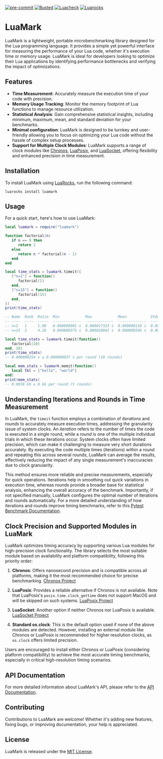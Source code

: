 [![pre-commit](https://img.shields.io/badge/pre--commit-enabled-brightgreen?logo=pre-commit)](https://github.com/pre-commit/pre-commit)
[![Busted](https://github.com/jeffzi/luamark/actions/workflows/busted.yml/badge.svg)](https://github.com/jeffzi/luamark/actions/workflows/busted.yml)
[![Luacheck](https://github.com/jeffzi/luamark/actions/workflows/luacheck.yml/badge.svg)](https://github.com/jeffzi/luamark/actions/workflows/luacheck.yml)
[![Luarocks](https://img.shields.io/luarocks/v/jeffzi/luamark?label=Luarocks&logo=Lua)](https://luarocks.org/modules/jeffzi/luamark)

# LuaMark

LuaMark is a lightweight, portable microbenchmarking library designed for the Lua programming language. It provides a simple yet powerful interface for measuring the performance of your Lua code, whether it's execution time or memory usage. LuaMark is ideal for developers looking to optimize their Lua applications by identifying performance bottlenecks and verifying the impact of optimizations.

## Features

- **Time Measurement**: Accurately measure the execution time of your code with precision.
- **Memory Usage Tracking**: Monitor the memory footprint of Lua functions to manage resource utilization.
- **Statistical Analysis**: Gain comprehensive statistical insights, including minimum, maximum, mean, and standard deviation for your benchmarks.
- **Minimal configuration**: LuaMark is designed to be turnkey and user-friendly allowing you to focus on optimizing your Lua code without the hassle of complex setup processes.
- **Support for Multiple Clock Modules**: LuaMark supports a range of clock modules like [Chronos](https://github.com/chronos-timetravel/chronos), [LuaPosix](https://github.com/luaposix/luaposix), and [LuaSocket](https://github.com/diegonehab/luasocket), offering flexibility and enhanced precision in time measurement.

## Installation

To install LuaMark using [LuaRocks](https://luarocks.org/), run the following command:

```shell
luarocks install luamark
```

## Usage

For a quick start, here's how to use LuaMark:

```lua
local luamark = require("luamark")

function factorial(n)
   if n == 0 then
      return 1
   else
      return n * factorial(n - 1)
   end
end

local time_stats = luamark.timeit({
   ["n=1"] = function()
      factorial(1)
   end,
   ["n=15"] = function()
      factorial(15)
   end,
})
print(time_stats)

-- Name  Rank  Ratio  Min            Max            Mean           Stddev         Median         Rounds   Iterations
-- ----  ----  -----  -------------  -------------  -------------  -------------  -------------  -------  ----------
-- n=1   1     1.00   0.000000001 s  0.000017333 s  0.000000118 s  0.000000128 s  0.000000125 s  1000000  1
-- n=15  2     4.26   0.000000375 s  0.000020042 s  0.000000505 s  0.000000336 s  0.0000005 s    558137   1

local time_stats = luamark.timeit(function()
   factorial(10)
end, 10)
print(time_stats)
-- 0.000000254 s ± 0.000000037 s per round (10 rounds)

local mem_stats = luamark.memit(function()
   local tbl = {"hello", "world"}
end)
print(mem_stats)
-- 0.0938 kb ± 0 kb per round (5 rounds)

```

## Understanding Iterations and Rounds in Time Measurement

In LuaMark, the `timeit` function employs a combination of _iterations_ and _rounds_ to accurately measure execution times, addressing the granularity issue of system clocks. An _iteration_ refers to the number of times the code is executed in a single round, while a _round_ is one of the multiple individual trials in which these iterations occur. System clocks often have limited precision, which can make it challenging to measure very short durations accurately. By executing the code multiple times (iterations) within a round and repeating this across several rounds, LuaMark can average the results, effectively reducing the impact of any single measurement's inaccuracies due to clock granularity.

This method ensures more reliable and precise measurements, especially for quick operations. Iterations help in smoothing out quick variations in execution time, whereas rounds provide a broader base for statistical analysis, enhancing the overall accuracy of the benchmark. Importantly, if not specified manually, LuaMark configures the optimal number of iterations and rounds automatically. For a more detailed understanding of how iterations and rounds improve timing benchmarks, refer to this [Pytest Benchmark Documentation](https://pytest-benchmark.readthedocs.io/en/latest/calibration.html).

## Clock Precision and Supported Modules in LuaMark

LuaMark optimizes timing accuracy by supporting various Lua modules for high-precision clock functionality. The library selects the most suitable module based on availability and platform compatibility, following this priority order:

1. **Chronos**: Offers nanosecond precision and is compatible across all platforms, making it the most recommended choice for precise benchmarking. [Chronos Project](https://github.com/ldrumm/chronos)

2. **LuaPosix**: Provides a reliable alternative if Chronos is not available. Note that LuaPosix's `posix.time.clock_gettime` does not support MacOS and will be skipped on such systems. [LuaPosix Project](https://github.com/luaposix/luaposix)

3. **LuaSocket**: Another option if neither Chronos nor LuaPosix is available. [LuaSocket Project](https://github.com/lunarmodules/luasocket)

4. **Standard os.clock**: This is the default option used if none of the above modules are detected. However, installing an external module like Chronos or LuaPosix is recommended for higher resolution clocks, as `os.clock` offers limited precision.

Users are encouraged to install either Chronos or LuaPosix (considering platform compatibility) to achieve the most accurate timing benchmarks, especially in critical high-resolution timing scenarios.

## API Documentation

For more detailed information about LuaMark's API, please refer to the [API Documentation](docs/api.md).

## Contributing

Contributions to LuaMark are welcome! Whether it's adding new features, fixing bugs, or improving documentation, your help is appreciated.

## License

LuaMark is released under the [MIT License](LICENSE).
